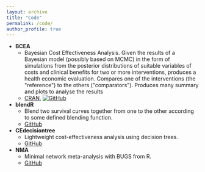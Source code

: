 ```yaml
---
layout: archive
title: "Code"
permalink: /code/
author_profile: true
---
```


* __BCEA__
  * Bayesian Cost Effectiveness Analysis. Given the results of a Bayesian model (possibly based on MCMC) in the form of simulations from the posterior distributions of suitable variables of costs and clinical benefits for two or more interventions, produces a health economic evaluation. Compares one of the interventions (the "reference") to the others ("comparators"). Produces many summary and plots to analyse the results
  * [CRAN](https://cran.r-project.org/web/packages/BCEA/index.html), [![GitHub](https://github.com/n8thangreen/n8thangreen.github.io/images/mark-github.svg)](https://github.com/n8thangreen/BCEA)
* __blendR__
  * Blend two survival curves together from one to the other according to some defined blending function.
  * [GitHub](https://github.com/StatisticsHealthEconomics/blendR)   
* __CEdecisiontree__
  * Lightweight cost-effectiveness analysis using decision trees.
  * [GitHub](https://github.com/Health-Economics-in-R/CEdecisiontree)
* __NMA__
  * Minimal network meta-analysis with BUGS from R. 
  * [GitHub](https://github.com/ICON-in-R/NMA)
